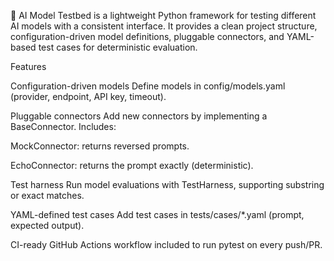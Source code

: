 🧪 AI Model Testbed is a lightweight Python framework for testing different AI models with a consistent interface.
It provides a clean project structure, configuration-driven model definitions, pluggable connectors, and YAML-based test cases for deterministic evaluation.

Features

Configuration-driven models
Define models in config/models.yaml (provider, endpoint, API key, timeout).

Pluggable connectors
Add new connectors by implementing a BaseConnector. Includes:

MockConnector: returns reversed prompts.

EchoConnector: returns the prompt exactly (deterministic).

Test harness
Run model evaluations with TestHarness, supporting substring or exact matches.

YAML-defined test cases
Add test cases in tests/cases/*.yaml (prompt, expected output).

CI-ready
GitHub Actions workflow included to run pytest on every push/PR.